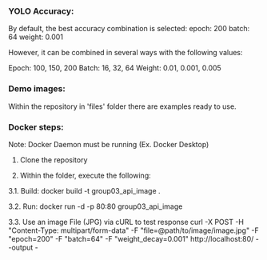 ### YOLO Accuracy:

By default, the best accuracy combination is selected:
epoch: 200
batch: 64
weight: 0.001

However, it can be combined in several ways with the following values:

Epoch: 100, 150, 200
Batch: 16, 32, 64
Weight: 0.01, 0.001, 0.005

### Demo images:
Within the repository in 'files' folder there are examples ready to use.

### Docker steps:

Note: Docker Daemon must be running (Ex. Docker Desktop)

1. Clone the repository

3. Within the folder, execute the following:

  3.1. Build:
  docker build -t group03_api_image .
  
  3.2. Run:
  docker run -d -p 80:80 group03_api_image
  
  3.3. Use an image File (JPG) via cURL to test response
  curl -X POST -H "Content-Type: multipart/form-data" -F "file=@path/to/image/image.jpg" -F "epoch=200" -F "batch=64" -F "weight_decay=0.001" http://localhost:80/ --output -

